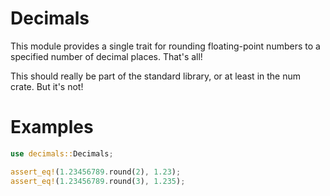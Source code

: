 # Decimals
This module provides a single trait for rounding floating-point numbers
to a specified number of decimal places. That's all!

This should really be part of the standard library, or at least in the num crate.
But it's not!

# Examples

```rust
use decimals::Decimals;

assert_eq!(1.23456789.round(2), 1.23);
assert_eq!(1.23456789.round(3), 1.235);
```
